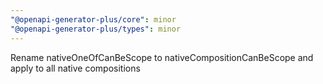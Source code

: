 ```yaml
---
"@openapi-generator-plus/core": minor
"@openapi-generator-plus/types": minor
---
```


Rename nativeOneOfCanBeScope to nativeCompositionCanBeScope and apply to all native compositions
